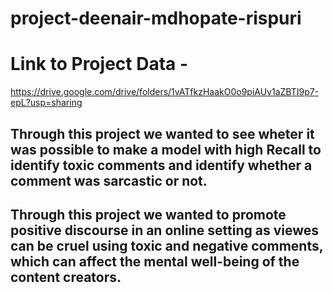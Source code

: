# project-deenair-mdhopate-rispuri

# Link to Project Data -

https://drive.google.com/drive/folders/1vATfkzHaakO0o9piAUv1aZBTI9p7-epL?usp=sharing

## Through this project we wanted to see wheter it was possible to make a model with high Recall to identify toxic comments and identify whether a comment was sarcastic or not. 
## Through this project we wanted to promote positive discourse in an online setting as viewes can be cruel using toxic and negative comments, which can affect the mental well-being of the content creators.
